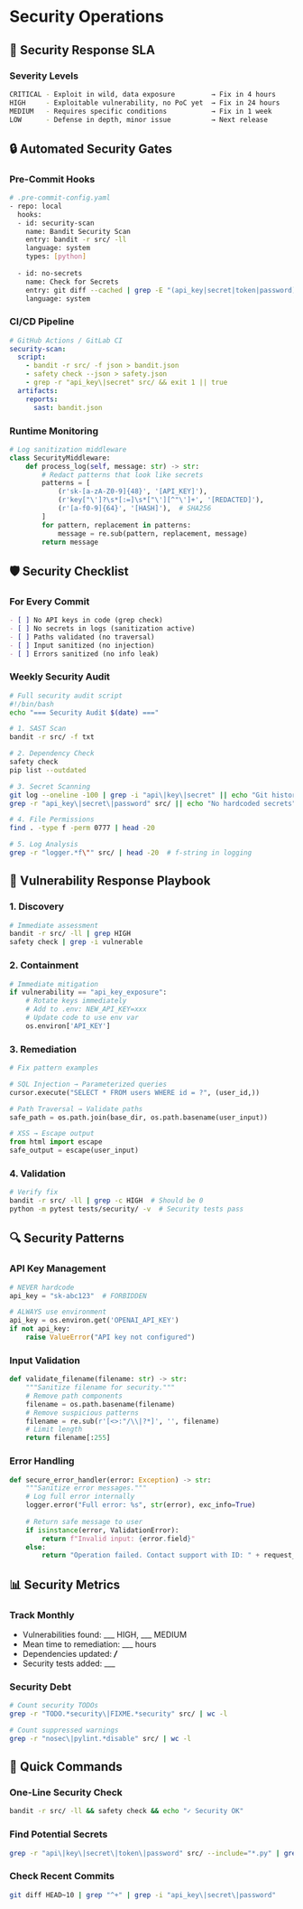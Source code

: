 # Security Operations

## 🚨 Security Response SLA

### Severity Levels
```bash
CRITICAL - Exploit in wild, data exposure         → Fix in 4 hours
HIGH     - Exploitable vulnerability, no PoC yet  → Fix in 24 hours  
MEDIUM   - Requires specific conditions           → Fix in 1 week
LOW      - Defense in depth, minor issue          → Next release
```

## 🔒 Automated Security Gates

### Pre-Commit Hooks
```bash
# .pre-commit-config.yaml
- repo: local
  hooks:
  - id: security-scan
    name: Bandit Security Scan
    entry: bandit -r src/ -ll
    language: system
    types: [python]
  
  - id: no-secrets
    name: Check for Secrets
    entry: git diff --cached | grep -E "(api_key|secret|token|password)" 
    language: system
```

### CI/CD Pipeline
```yaml
# GitHub Actions / GitLab CI
security-scan:
  script:
    - bandit -r src/ -f json > bandit.json
    - safety check --json > safety.json
    - grep -r "api_key\|secret" src/ && exit 1 || true
  artifacts:
    reports:
      sast: bandit.json
```

### Runtime Monitoring
```python
# Log sanitization middleware
class SecurityMiddleware:
    def process_log(self, message: str) -> str:
        # Redact patterns that look like secrets
        patterns = [
            (r'sk-[a-zA-Z0-9]{48}', '[API_KEY]'),
            (r'key["\']?\s*[:=]\s*["\'][^"\']+', '[REDACTED]'),
            (r'[a-f0-9]{64}', '[HASH]'),  # SHA256
        ]
        for pattern, replacement in patterns:
            message = re.sub(pattern, replacement, message)
        return message
```

## 🛡️ Security Checklist

### For Every Commit
```markdown
- [ ] No API keys in code (grep check)
- [ ] No secrets in logs (sanitization active)
- [ ] Paths validated (no traversal)
- [ ] Input sanitized (no injection)
- [ ] Errors sanitized (no info leak)
```

### Weekly Security Audit
```bash
# Full security audit script
#!/bin/bash
echo "=== Security Audit $(date) ==="

# 1. SAST Scan
bandit -r src/ -f txt

# 2. Dependency Check
safety check
pip list --outdated

# 3. Secret Scanning
git log --oneline -100 | grep -i "api\|key\|secret" || echo "Git history clean"
grep -r "api_key\|secret\|password" src/ || echo "No hardcoded secrets"

# 4. File Permissions
find . -type f -perm 0777 | head -20

# 5. Log Analysis
grep -r "logger.*f\"" src/ | head -20  # f-string in logging
```

## 🔐 Vulnerability Response Playbook

### 1. Discovery
```bash
# Immediate assessment
bandit -r src/ -ll | grep HIGH
safety check | grep -i vulnerable
```

### 2. Containment
```python
# Immediate mitigation
if vulnerability == "api_key_exposure":
    # Rotate keys immediately
    # Add to .env: NEW_API_KEY=xxx
    # Update code to use env var
    os.environ['API_KEY']
```

### 3. Remediation
```python
# Fix pattern examples

# SQL Injection → Parameterized queries
cursor.execute("SELECT * FROM users WHERE id = ?", (user_id,))

# Path Traversal → Validate paths
safe_path = os.path.join(base_dir, os.path.basename(user_input))

# XSS → Escape output
from html import escape
safe_output = escape(user_input)
```

### 4. Validation
```bash
# Verify fix
bandit -r src/ -ll | grep -c HIGH  # Should be 0
python -m pytest tests/security/ -v  # Security tests pass
```

## 🔍 Security Patterns

### API Key Management
```python
# NEVER hardcode
api_key = "sk-abc123"  # FORBIDDEN

# ALWAYS use environment
api_key = os.environ.get('OPENAI_API_KEY')
if not api_key:
    raise ValueError("API key not configured")
```

### Input Validation
```python
def validate_filename(filename: str) -> str:
    """Sanitize filename for security."""
    # Remove path components
    filename = os.path.basename(filename)
    # Remove suspicious patterns
    filename = re.sub(r'[<>:"/\\|?*]', '', filename)
    # Limit length
    return filename[:255]
```

### Error Handling
```python
def secure_error_handler(error: Exception) -> str:
    """Sanitize error messages."""
    # Log full error internally
    logger.error("Full error: %s", str(error), exc_info=True)
    
    # Return safe message to user
    if isinstance(error, ValidationError):
        return f"Invalid input: {error.field}"
    else:
        return "Operation failed. Contact support with ID: " + request_id
```

## 📊 Security Metrics

### Track Monthly
- Vulnerabilities found: ___ HIGH, ___ MEDIUM
- Mean time to remediation: ___ hours
- Dependencies updated: ___/___
- Security tests added: ___

### Security Debt
```bash
# Count security TODOs
grep -r "TODO.*security\|FIXME.*security" src/ | wc -l

# Count suppressed warnings
grep -r "nosec\|pylint.*disable" src/ | wc -l
```

## 🚀 Quick Commands

### One-Line Security Check
```bash
bandit -r src/ -ll && safety check && echo "✓ Security OK"
```

### Find Potential Secrets
```bash
grep -r "api\|key\|secret\|token\|password" src/ --include="*.py" | grep -v "^#"
```

### Check Recent Commits
```bash
git diff HEAD~10 | grep "^+" | grep -i "api_key\|secret\|password"
```